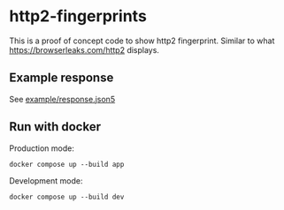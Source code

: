 # http2-fingerprints

This is a proof of concept code to show http2 fingerprint. Similar to what https://browserleaks.com/http2 displays. 

## Example response

See [example/response.json5](/example/response.json5)

## Run with docker

Production mode:
```shell
docker compose up --build app
```

Development mode:
```shell
docker compose up --build dev
```
